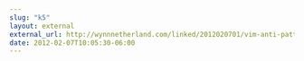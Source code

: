 ```yaml
---
slug: "k5"
layout: external
external_url: http://wynnnetherland.com/linked/2012020701/vim-anti-patterns
date: 2012-02-07T10:05:30-06:00
---
```

